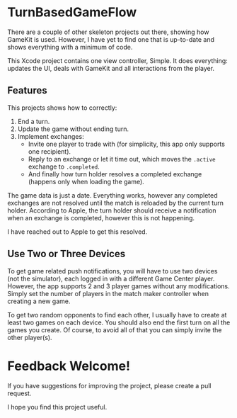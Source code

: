 # TurnBasedGameFlow
There are a couple of other skeleton projects out there, showing how GameKit is used. However, I have yet to find one that is up-to-date and shows everything with a minimum of code.

This Xcode project contains one view controller, Simple. It does everything: updates the UI, deals with GameKit and all interactions from the player.

## Features
This projects shows how to correctly:

1. End a turn.
1. Update the game without ending turn.
1. Implement exchanges:
	* Invite one player to trade with (for simplicity, this app only supports one recipient).
	* Reply to an exchange or let it time out, which moves the `.active` exchange to `.completed`.
	* And finally how turn holder resolves a completed exchange (happens only when loading the game).

The game data is just a date. Everything works, however any completed exchanges are not resolved until the match is reloaded by the current turn holder. According to Apple, the turn holder should receive a notification when an exchange is completed, however this is not happening.

I have reached out to Apple to get this resolved.

## Use Two or Three Devices

To get game related push notifications, you will have to use two devices (not the simulator), each logged in with a different Game Center player. However, the app supports 2 and 3 player games without any modifications. Simply set the number of players in the match maker controller when creating a new game.

To get two random opponents to find each other, I usually have to create at least two games on each device. You should also end the first turn on all the games you create. Of course, to avoid all of that you can simply invite the other player(s).

# Feedback Welcome!

If you have suggestions for improving the project, please create a pull request.

I hope you find this project useful.
